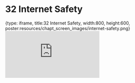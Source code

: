 # 32 Internet Safety
 
{type: iframe, title:32 Internet Safety, width:800, height:600, poster:resources/chapt_screen_images/internet-safety.png}
![](https://datatrail-jhu.github.io/DataTrail/no_toc/internet-safety.html)
 

 
